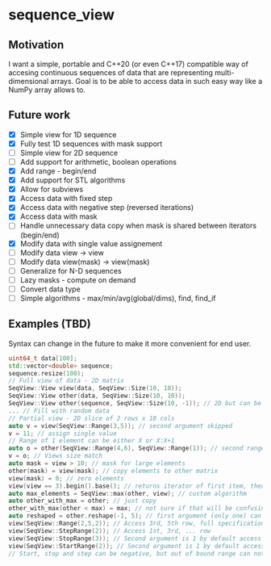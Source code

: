 # sequence_view

## Motivation

I want a simple, portable and C++20 (or even C++17) compatible way of accesing continuous sequences of data that are representing multi-dimensional arrays.
Goal is to be able to access data in such easy way like a NumPy array allows to.

## Future work
* [X] Simple view for 1D sequence
* [X] Fully test 1D sequences with mask support
* [ ] Simple view for 2D sequence
* [ ] Add support for arithmetic, boolean operations
* [X] Add range - begin/end
* [X] Add support for STL algorithms
* [X] Allow for subviews
* [X] Access data with fixed step
* [X] Access data with negative step (reversed iterations)
* [X] Access data with mask
* [ ] Handle unnecessary data copy when mask is shared between iterators (begin/end)
* [X] Modify data with single value assignement
* [ ] Modify data view -> view
* [ ] Modify data view(mask) -> view(mask)
* [ ] Generalize for N-D sequences
* [ ] Lazy masks - compute on demand
* [ ] Convert data type
* [ ] Simple algorithms - max/min/avg(global/dims), find, find_if

## Examples (TBD) 

Syntax can change in the future to make it more convenient for end user.

```c++
uint64_t data[100];
std::vector<double> sequence;
sequence.resize(100);
// Full view of data - 2D matrix
SeqView::View view(data, SeqView::Size(10, 10));
SeqView::View other(data, SeqView::Size(10, 10));
SeqView::View other(sequence, SeqView::Size(10, -1)); // 2D but can be deduced
... // Fill with random data
// Partial view - 2D slice of 2 rows x 10 cols 
auto v = view(SeqView::Range(3,5)); // second argument skipped
v = 11; // assign single value
// Range of 1 element can be either X or X:X+1
auto o = other(SeqView::Range(4,6), SeqView::Range(1)); // second range is single column
v = o; // Views size match
auto mask = view > 10; // mask for large elements
other(mask) = view(mask); // copy elements to other matrix
view(mask) = 0; // zero elements
view(view == 3).begin().base(); // returns iterator of first item, then convert to base view
auto max_elements = SeqView::max(other, view); // custom algorithm
auto other_with_max = other; // just copy
other_with_max(other < max) = max; // not sure if that will be confusing or not
auto reshaped = other.reshape(-1, 5); // first argument (only one) can be calculated -> 20
view(SeqView::Range(2,5,2)); // Access 3rd, 5th row, full specification
view(SeqView::StepRange(2)); // Access 1st, 3rd, ... row
view(SeqView::StopRange(3)); // Second argument is 1 by default access 1st, 2nd and 3rd row
view(SeqView::StartRange(2)); // Second argument is 1 by default access 3rd, 4th ... row
// Start, stop and step can be negative, but out of bound range can not be constructed
```

